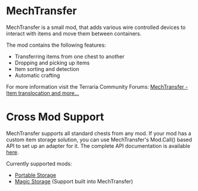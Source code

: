 # MechTransfer

MechTransfer is a small mod, that adds various wire controlled devices to interact with items and move them between containers.

The mod contains the following features:
- Transferring items from one chest to another
- Dropping and picking up items
- Item sorting and detection
- Automatic crafting

For more information visit the Terraria Community Forums: [MechTransfer - Item translocation and more...](https://forums.terraria.org/index.php?threads/mechtransfer-item-translocation-and-more.60571/)

# Cross Mod Support

MechTransfer supports all standard chests from any mod. If your mod has a custom item storage solution, you can use MechTransfer's Mod.Call() based API to set up an adapter for it.
The complete API documentation is available [here](https://github.com/DRKV333/MechTransfer/wiki/Adapter-extensibility).

Currently supported mods:
- [Portable Storage](https://forums.terraria.org/index.php?threads/portable-storage.65161/)
- [Magic Storage](https://forums.terraria.org/index.php?threads/magic-storage.56294/) (Support built into MechTransfer)


